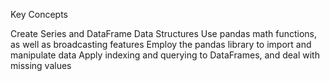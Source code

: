 Key Concepts

Create Series and DataFrame Data Structures
Use pandas math functions, as well as broadcasting features
Employ the pandas library to import and manipulate data
Apply indexing and querying to DataFrames, and deal with missing values
